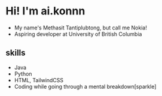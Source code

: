 # Hi! I'm ai.konnn

- My name's Methasit Tantiplubtong, but call me Nokia! 
- Aspiring developer at University of British Columbia

## skills
- Java
- Python
- HTML, TailwindCSS
- Coding while going through a mental breakdown[sparkle]

